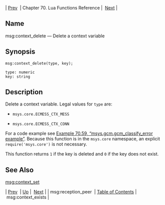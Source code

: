 | [Prev](lua.ref.msg_reception_peer)  | Chapter 70. Lua Functions Reference |  [Next](lua.ref.msg_context_exists) |

<a name="lua.ref.msg_context_delete"></a>
## Name

msg:context_delete — Delete a context variable

<a name="idp15890016"></a>
## Synopsis

`msg:context_delete(type, key);`

```
type: numeric
key: string
```
<a name="idp15893008"></a>
## Description

Delete a context variable. Legal values for `type` are:

*   `msys.core.ECMESS_CTX_MESS`

*   `msys.core.ECMESS_CTX_CONN`

For a code example see [Example 70.59, “msys.gcm.gcm_classify_error example”](lua.ref.msys.gcm.gcm_classify_error#lua.ref.msys.gcm.gcm_classify_error.example "Example 70.59. msys.gcm.gcm_classify_error example"). Because this function is in the `msys.core` namespace, an explicit `require('msys.core')` is not necessary.

This function returns `1` if the key is deleted and `0` if the key does not exist.

<a name="idp15901872"></a>
## See Also

[msg:context_set](lua.ref.msg_context_set "msg:context_set")

| [Prev](lua.ref.msg_reception_peer)  | [Up](lua.function.details) |  [Next](lua.ref.msg_context_exists) |
| msg:reception_peer  | [Table of Contents](index) |  msg:context_exists |

